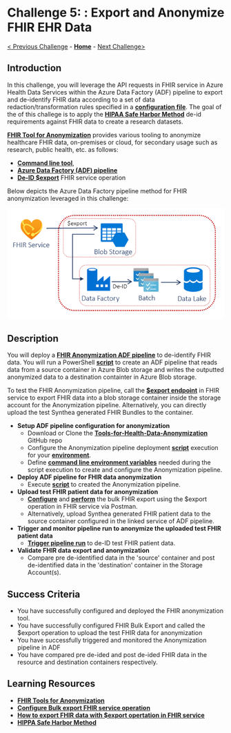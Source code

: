 # Challenge 5: : Export and Anonymize FHIR EHR Data

[< Previous Challenge](./Challenge04.md) - **[Home](../README.md)** - [Next Challenge>](./Challenge06.md)

## Introduction

In this challenge, you will leverage the API requests in FHIR service in Azure Health Data Services within the Azure Data Factory (ADF) pipeline to export and de-identify FHIR data according to a set of data redaction/transformation rules specified in a **[configuration file](https://github.com/microsoft/Tools-for-Health-Data-Anonymization/blob/master/docs/FHIR-anonymization.md#configuration-file-format)**. The goal of the of this challege is to apply the **[HIPAA Safe Harbor Method](https://www.hhs.gov/hipaa/for-professionals/privacy/special-topics/de-identification/index.html#safeharborguidance)** de-id requirements against FHIR data to create a research datasets.

**[FHIR Tool for Anonymization](https://github.com/microsoft/FHIR-Tools-for-Anonymization)** provides various tooling to anonymize healthcare FHIR data, on-premises or cloud, for secondary usage such as research, public health, etc. as follows:
- **[Command line tool](https://github.com/microsoft/Tools-for-Health-Data-Anonymization/blob/master/docs/FHIR-anonymization.md#anonymize-fhir-data-using-the-command-line-tool)**, 
- **[Azure Data Factory (ADF) pipeline](https://github.com/microsoft/Tools-for-Health-Data-Anonymization/blob/master/docs/FHIR-anonymization.md#anonymize-fhir-data-using-azure-data-factory)**
- **[De-ID $export](https://github.com/microsoft/Tools-for-Health-Data-Anonymization/blob/master/docs/FHIR-anonymization.md#how-to-perform-de-identified-export-operation-on-the-fhir-server)** FHIR service operation  

Below depicts the Azure Data Factory pipeline method for FHIR anonymization leveraged in this challenge:
<center><img src="../images/challenge05-architecture.png" width="550"></center>

## Description

You will deploy a **[FHIR Anonymization ADF pipeline](https://github.com/microsoft/Tools-for-Health-Data-Anonymization/blob/master/docs/FHIR-anonymization.md#anonymize-fhir-data-using-azure-data-factory)** to de-identify FHIR data.  You will run a PowerShell **[script](https://github.com/microsoft/Tools-for-Health-Data-Anonymization/tree/master/FHIR/src/Microsoft.Health.Fhir.Anonymizer.R4.AzureDataFactoryPipeline)** to create an ADF pipeline that reads data from a source container in Azure Blob storage and writes the outputted anonymized data to a destination containter in Azure Blob storage.

To test the FHIR Anonymization pipeline, call the **[$export endpoint](https://docs.microsoft.com/en-us/azure/healthcare-apis/fhir/export-data#calling-the-export-endpoint)** in FHIR service to export FHIR data into a blob storage container inside the storage account for the Anonymization pipeline.  Alternatively, you can directly upload the test Synthea generated FHIR Bundles to the container.

- **Setup ADF pipeline configuration for anonymization**
    - Download or Clone the **[Tools-for-Health-Data-Anonymization](https://github.com/microsoft/Tools-for-Health-Data-Anonymization)** GitHub repo
    - Configure the Anonymization pipeline deployment **[script](https://github.com/microsoft/Tools-for-Health-Data-Anonymization/tree/master/FHIR/src/Microsoft.Health.Fhir.Anonymizer.R4.AzureDataFactoryPipeline)** execution for your **[environment](https://github.com/microsoft/Tools-for-Health-Data-Anonymization/blob/master/docs/FHIR-anonymization.md#create-data-factory-pipeline)**.
    - Define **[command line environment variables](https://github.com/microsoft/Tools-for-Health-Data-Anonymization/blob/master/docs/FHIR-anonymization.md#create-data-factory-pipeline)** needed during the script execution to create and configure the Anonymization pipeline.
- **Deploy ADF pipeline for FHIR data anonymization**
    - Execute **[script](https://github.com/microsoft/Tools-for-Health-Data-Anonymization/tree/master/FHIR/src/Microsoft.Health.Fhir.Anonymizer.R4.AzureDataFactoryPipeline)** to created the Anonymization pipeline.
- **Upload test FHIR patient data for anonymization**
    - **[Configure](https://docs.microsoft.com/en-us/azure/healthcare-apis/fhir/configure-export-data)** and **[perform](https://docs.microsoft.com/en-us/azure/healthcare-apis/fhir/export-data)** the bulk FHIR export using the $export operation in FHIR service via Postman.
    - Alternatively, upload Synthea generated FHIR patient data to the source container configured in the linked service of ADF pipeline.
- **Trigger and monitor pipeline run to anonymize the uploaded test FHIR patient data**
    - **[Trigger pipeline run](https://github.com/microsoft/Tools-for-Health-Data-Anonymization/blob/master/docs/FHIR-anonymization.md#trigger-and-monitor-pipeline-run-from-powershell)** to de-ID test FHIR patient data.
- **Validate FHIR data export and anonymization** 
    - Compare pre de-identified data in the 'source' container  and post de-identified data in the 'destination' container in the Storage Account(s). 

## Success Criteria
- You have successfully configured and deployed the FHIR anonymization tool.
- You have successfully configured FHIR Bulk Export and called the $export operation to upload the test FHIR data for anonymization
- You have successfully triggered and monitored the Anonymization pipeline in ADF
- You have compared pre de-ided and post de-ided FHIR data in the resource and destination containers respectively.

## Learning Resources

- **[FHIR Tools for Anonymization](https://github.com/microsoft/FHIR-Tools-for-Anonymization)**
- **[Configure Bulk export FHIR service operation](https://docs.microsoft.com/en-us/azure/healthcare-apis/fhir/configure-export-data)**
- **[How to export FHIR data with $export opertation in FHIR service](https://docs.microsoft.com/en-us/azure/healthcare-apis/fhir/export-data)**
- **[HIPPA Safe Harbor Method](https://www.hhs.gov/hipaa/for-professionals/privacy/special-topics/de-identification/index.html)**
